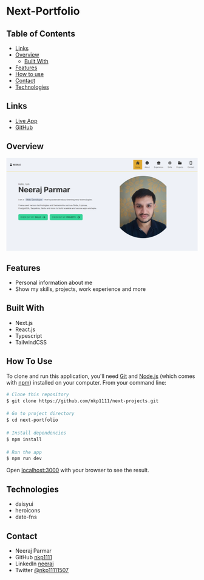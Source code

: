 # Next-Portfolio

## Table of Contents

* [Links](#links)
* [Overview](#overview)
  * [Built With](#built-with)
* [Features](#features)
* [How to use](#how-to-use)
* [Contact](#contact)
* [Technologies](#technologies)

## Links

* [Live App](https://next-projects-puce.vercel.app/)
* [GitHub](https://github.com/nkp1111/next-projects/tree/main/next-portfolio)

## Overview

![image](./public/screencapture-localhost-3000-2023-11-06-18_23_24.png)

## Features

* Personal information about me
* Show my skills, projects, work experience and more

## Built With

* Next.js
* React.js
* Typescript
* TailwindCSS

## How To Use

To clone and run this application, you'll need [Git](https://git-scm.com) and [Node.js](https://nodejs.org/en/download/) (which comes with [npm](http://npmjs.com)) installed on your computer. From your command line:

```bash
# Clone this repository
$ git clone https://github.com/nkp1111/next-projects.git

# Go to project directory
$ cd next-portfolio

# Install dependencies
$ npm install

# Run the app
$ npm run dev

```

Open [localhost:3000](http://localhost:3000) with your browser to see the result.

## Technologies

* daisyui
* heroicons
* date-fns

## Contact

* Neeraj Parmar
* GitHub [nkp1111](https://github.com/nkp1111)
* LinkedIn [neeraj](https://www.linkedin.com/in/neeraj-parmar-058591244/)
* Twitter [@nkp11111507](https://twitter.com/@nkp11111507)
